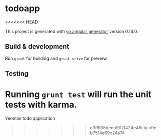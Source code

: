 # todoapp
<<<<<<< HEAD

This project is generated with [yo angular generator](https://github.com/yeoman/generator-angular)
version 0.14.0.

## Build & development

Run `grunt` for building and `grunt serve` for preview.

## Testing

Running `grunt test` will run the unit tests with karma.
=======
Yeoman todo application
>>>>>>> e39938beeb902f424e48cbcc9eb7514a69c24a74
